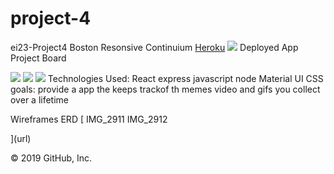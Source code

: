 # project-4
ei23-Project4
Boston Resonsive Continuium
<a href ="https://immense-forest-65187.herokuapp.com/">Heroku</a>
<img src =" https://user-images.githubusercontent.com/4977418/67112079-67ce1380-f1a4-11e9-83d4-ced884fb57d2.png"/>
Deployed App Project Board 

<img src ="https://user-images.githubusercontent.com/4977418/67112079-67ce1380-f1a4-11e9-83d4-ced884fb57d2.png"/>
<img src = "https://user-images.githubusercontent.com/4977418/67112118-7caaa700-f1a4-11e9-995b-19243d9df115.png"/>

<img src = "https://user-images.githubusercontent.com/4977418/67112131-83d1b500-f1a4-11e9-8ea7-fb5492b79e18.png"/>
Technologies Used: React express javascript node Material UI CSS 
goals: provide a app the keeps trackof th memes video and gifs you collect over a lifetime

Wireframes ERD [ IMG_2911 IMG_2912

](url)

© 2019 GitHub, Inc.
